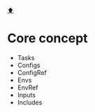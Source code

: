 [⬆️](../README.md)

# Core concept

* Tasks
* Configs
* ConfigRef
* Envs
* EnvRef
* Inputs
* Includes

